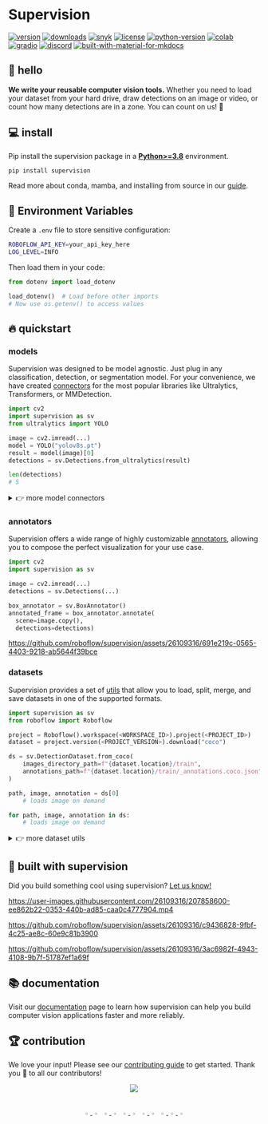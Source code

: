 
# Supervision
[![version](https://badge.fury.io/py/supervision.svg)](https://badge.fury.io/py/supervision)
[![downloads](https://img.shields.io/pypi/dm/supervision)](https://pypistats.org/packages/supervision)
[![snyk](https://snyk.io/advisor/python/supervision/badge.svg)](https://snyk.io/advisor/python/supervision)
[![license](https://img.shields.io/pypi/l/supervision)](https://github.com/roboflow/supervision/blob/main/LICENSE.md)
[![python-version](https://img.shields.io/pypi/pyversions/supervision)](https://badge.fury.io/py/supervision)
[![colab](https://colab.research.google.com/assets/colab-badge.svg)](https://colab.research.google.com/github/roboflow/supervision/blob/main/demo.ipynb)
[![gradio](https://img.shields.io/badge/%F0%9F%A4%97%20Hugging%20Face-Spaces-blue)](https://huggingface.co/spaces/Roboflow/Annotators)
[![discord](https://img.shields.io/discord/1159501506232451173?logo=discord&label=discord&labelColor=fff&color=5865f2&link=https%3A%2F%2Fdiscord.gg%2FGbfgXGJ8Bk)](https://discord.gg/GbfgXGJ8Bk)
[![built-with-material-for-mkdocs](https://img.shields.io/badge/Material_for_MkDocs-526CFE?logo=MaterialForMkDocs&logoColor=white)](https://squidfunk.github.io/mkdocs-material/)



</div>

## 👋 hello

**We write your reusable computer vision tools.** Whether you need to load your dataset from your hard drive, draw detections on an image or video, or count how many detections are in a zone. You can count on us! 🤝

## 💻 install

Pip install the supervision package in a
[**Python>=3.8**](https://www.python.org/) environment.

```bash
pip install supervision
```

Read more about conda, mamba, and installing from source in our [guide](https://roboflow.github.io/supervision/).

## 🔐 Environment Variables

Create a `.env` file to store sensitive configuration:

```bash
ROBOFLOW_API_KEY=your_api_key_here
LOG_LEVEL=INFO
```

Then load them in your code:
```python
from dotenv import load_dotenv

load_dotenv()  # Load before other imports
# Now use os.getenv() to access values
```


## 🔥 quickstart

### models

Supervision was designed to be model agnostic. Just plug in any classification, detection, or segmentation model. For your convenience, we have created [connectors](https://supervision.roboflow.com/latest/detection/core/#detections) for the most popular libraries like Ultralytics, Transformers, or MMDetection.

```python
import cv2
import supervision as sv
from ultralytics import YOLO

image = cv2.imread(...)
model = YOLO("yolov8s.pt")
result = model(image)[0]
detections = sv.Detections.from_ultralytics(result)

len(detections)
# 5
```

<details>
<summary>👉 more model connectors</summary>

- inference

  Running with [Inference](https://github.com/roboflow/inference) requires a [Roboflow API KEY](https://docs.roboflow.com/api-reference/authentication#retrieve-an-api-key).

  ```python
  import cv2
  import supervision as sv
  from inference import get_model

  image = cv2.imread(...)
  model = get_model(model_id="yolov8s-640", api_key=<ROBOFLOW API KEY>)
  result = model.infer(image)[0]
  detections = sv.Detections.from_inference(result)

  len(detections)
  # 5
  ```

</details>

### annotators

Supervision offers a wide range of highly customizable [annotators](https://supervision.roboflow.com/latest/detection/annotators/), allowing you to compose the perfect visualization for your use case.

```python
import cv2
import supervision as sv

image = cv2.imread(...)
detections = sv.Detections(...)

box_annotator = sv.BoxAnnotator()
annotated_frame = box_annotator.annotate(
  scene=image.copy(),
  detections=detections)
```

https://github.com/roboflow/supervision/assets/26109316/691e219c-0565-4403-9218-ab5644f39bce

### datasets

Supervision provides a set of [utils](https://supervision.roboflow.com/latest/datasets/core/) that allow you to load, split, merge, and save datasets in one of the supported formats.

```python
import supervision as sv
from roboflow import Roboflow

project = Roboflow().workspace(<WORKSPACE_ID>).project(<PROJECT_ID>)
dataset = project.version(<PROJECT_VERSION>).download("coco")

ds = sv.DetectionDataset.from_coco(
    images_directory_path=f"{dataset.location}/train",
    annotations_path=f"{dataset.location}/train/_annotations.coco.json",
)

path, image, annotation = ds[0]
    # loads image on demand

for path, image, annotation in ds:
    # loads image on demand
```

<details close>
<summary>👉 more dataset utils</summary>

- load

  ```python
  dataset = sv.DetectionDataset.from_yolo(
      images_directory_path=...,
      annotations_directory_path=...,
      data_yaml_path=...
  )

  dataset = sv.DetectionDataset.from_pascal_voc(
      images_directory_path=...,
      annotations_directory_path=...
  )

  dataset = sv.DetectionDataset.from_coco(
      images_directory_path=...,
      annotations_path=...
  )
  ```

- split

  ```python
  train_dataset, test_dataset = dataset.split(split_ratio=0.7)
  test_dataset, valid_dataset = test_dataset.split(split_ratio=0.5)

  len(train_dataset), len(test_dataset), len(valid_dataset)
  # (700, 150, 150)
  ```

- merge

  ```python
  ds_1 = sv.DetectionDataset(...)
  len(ds_1)
  # 100
  ds_1.classes
  # ['dog', 'person']

  ds_2 = sv.DetectionDataset(...)
  len(ds_2)
  # 200
  ds_2.classes
  # ['cat']

  ds_merged = sv.DetectionDataset.merge([ds_1, ds_2])
  len(ds_merged)
  # 300
  ds_merged.classes
  # ['cat', 'dog', 'person']
  ```

- save

  ```python
  dataset.as_yolo(
      images_directory_path=...,
      annotations_directory_path=...,
      data_yaml_path=...
  )

  dataset.as_pascal_voc(
      images_directory_path=...,
      annotations_directory_path=...
  )

  dataset.as_coco(
      images_directory_path=...,
      annotations_path=...
  )
  ```

- convert

  ```python
  sv.DetectionDataset.from_yolo(
      images_directory_path=...,
      annotations_directory_path=...,
      data_yaml_path=...
  ).as_pascal_voc(
      images_directory_path=...,
      annotations_directory_path=...
  )
  ```

</details>



## 💜 built with supervision

Did you build something cool using supervision? [Let us know!](https://github.com/roboflow/supervision/discussions/categories/built-with-supervision)

https://user-images.githubusercontent.com/26109316/207858600-ee862b22-0353-440b-ad85-caa0c4777904.mp4

https://github.com/roboflow/supervision/assets/26109316/c9436828-9fbf-4c25-ae8c-60e9c81b3900

https://github.com/roboflow/supervision/assets/26109316/3ac6982f-4943-4108-9b7f-51787ef1a69f

## 📚 documentation

Visit our [documentation](https://roboflow.github.io/supervision) page to learn how supervision can help you build computer vision applications faster and more reliably.

## 🏆 contribution

We love your input! Please see our [contributing guide](https://github.com/roboflow/supervision/blob/main/CONTRIBUTING.md) to get started. Thank you 🙏 to all our contributors!

<p align="center">
    <a href="https://github.com/roboflow/supervision/graphs/contributors">
      <img src="https://contrib.rocks/image?repo=roboflow/supervision" />
    </a>
</p>

<br>

<div align="center">

<div align="center">
      <a href="https://youtube.com/roboflow">
          <img
            src="https://media.roboflow.com/notebooks/template/icons/purple/youtube.png?ik-sdk-version=javascript-1.4.3&updatedAt=1672949634652"
            width="3%"
          />
      </a>
      <img src="https://raw.githubusercontent.com/ultralytics/assets/main/social/logo-transparent.png" width="3%"/>
      <a href="https://roboflow.com">
          <img
            src="https://media.roboflow.com/notebooks/template/icons/purple/roboflow-app.png?ik-sdk-version=javascript-1.4.3&updatedAt=1672949746649"
            width="3%"
          />
      </a>
      <img src="https://raw.githubusercontent.com/ultralytics/assets/main/social/logo-transparent.png" width="3%"/>
      <a href="https://www.linkedin.com/company/roboflow-ai/">
          <img
            src="https://media.roboflow.com/notebooks/template/icons/purple/linkedin.png?ik-sdk-version=javascript-1.4.3&updatedAt=1672949633691"
            width="3%"
          />
      </a>
      <img src="https://raw.githubusercontent.com/ultralytics/assets/main/social/logo-transparent.png" width="3%"/>
      <a href="https://docs.roboflow.com">
          <img
            src="https://media.roboflow.com/notebooks/template/icons/purple/knowledge.png?ik-sdk-version=javascript-1.4.3&updatedAt=1672949634511"
            width="3%"
          />
      </a>
      <img src="https://raw.githubusercontent.com/ultralytics/assets/main/social/logo-transparent.png" width="3%"/>
      <a href="https://discuss.roboflow.com">
          <img
            src="https://media.roboflow.com/notebooks/template/icons/purple/forum.png?ik-sdk-version=javascript-1.4.3&updatedAt=1672949633584"
            width="3%"
          />
      <img src="https://raw.githubusercontent.com/ultralytics/assets/main/social/logo-transparent.png" width="3%"/>
      <a href="https://blog.roboflow.com">
          <img
            src="https://media.roboflow.com/notebooks/template/icons/purple/blog.png?ik-sdk-version=javascript-1.4.3&updatedAt=1672949633605"
            width="3%"
          />
      </a>
      </a>
  </div>
</div>
